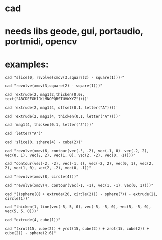 # cad
# needs libs geode, gui, portaudio, portmidi, opencv
# examples:

```cad "slice(0, revolve(xmov(3,square(2) - square(1))))"```

```cad "revolve(xmov(3,square(2) - square(1)))"```

```cad 'extrude(2, mag1(2,thicken(0.05, text("ABCDEFGHIJKLMNOPQRSTUVWXYZ"))))'```

```cad 'extrude(2, mag1(4, offset(0.1, letter("A"))))'```

```cad 'extrude(2, mag1(4, thicken(0.1, letter("A"))))'```

```cad 'mag1(4, thicken(0.1, letter("A")))'```

```cad 'letter("A")'```

```cad 'slice(0, sphere(4) - cube(2))'```

```cad "revolve(xmov(6, contour(vec(-2, -2), vec(-1, 0), vec(-2, 2), vec(0, 1), vec(2, 2), vec(1, 0), vec(2, -2), vec(0, -1))))"```

```cad "contour(vec(-2, -2), vec(-1, 0), vec(-2, 2), vec(0, 1), vec(2, 2), vec(1, 0), vec(2, -2), vec(0, -1))"```

```cad "revolve(xmov(8, circle(4)))"```

```cad "revolve(xmov(4, contour(vec(-1, -1), vec(1, -1), vec(0, 1))))"```

```cad "((sphere(8) + extrude(20, circle(2))) - sphere(7)) - extrude(21, circle(1))"```

```cad "thicken(1, line(vec(-5, 5, 0), vec(-5, -5, 0), vec(5, -5, 0), vec(5, 5, 0)))"```

```cad "extrude(4, cube(1))"```

```cad "(xrot(15, cube(2)) + yrot(15, cube(2)) + zrot(15, cube(2)) + cube(2)) - sphere(2.6)"```

